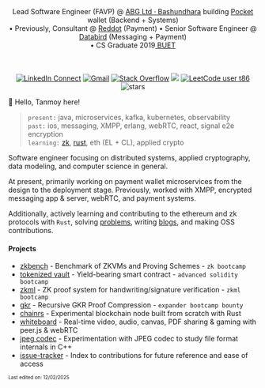 <div align="center"> Lead Software Engineer (FAVP) @ <a href='https://www.crunchbase.com/organization/bashundhara-group'>ABG Ltd · Bashundhara</a> building <a href='https://abgpocket.com'> Pocket</a> wallet (Backend + Systems) <br/> • Previously, Consultant @ <a href='https://www.reddotdigitalit.com'>Reddot</a> (Payment) • Senior Software Engineer @ <a href='https://databird.co'>Databird</a> (Messaging + Payment) <br/> • CS Graduate 2019<a href='https://buet.ac.bd'> BUET</a> 
<br/>
<br/>
<br/>

[![LinkedIn Connect](https://img.shields.io/badge/%20-Connect-black?color=413F42&labelColor=000000&logo=linkedin&logoColor=f5f7fe)](https://www.linkedin.com/in/muhtasimtanmoy/)
[![Gmail](https://img.shields.io/badge/%20-Send%20Mail-black?color=413F42&labelColor=000000&logo=gmail&logoColor=f5f7fe)](mailto:mtanmoy5086@gmail.com?subject=From%20GitHub&&body=Hi,%20there.%20Found%20you%20on%20GitHub!%20Let's%20talk%20about...)
[![Stack Overflow](https://img.shields.io/badge/%20-Stack%20Overflow-black?color=413F42&labelColor=000000&logo=stack-overflow&logoColor=f5f7fe)](https://stackoverflow.com/users/7769239/muhtasim-ulfat-tanmoy)
<img src="https://komarev.com/ghpvc/?username=MuhtasimTanmoye&color=grey"/>
[![LeetCode user t86](https://img.shields.io/badge/dynamic/json?style=flat&labelColor=5A5A5A&color=%233b3b3b&label=Leetcode&query=solvedOverTotal&url=https%3A%2F%2Fleetcode-badge.vercel.app%2Fapi%2Fusers%2Ft86&logo=leetcode&logoColor=yellow)](https://leetcode.com/t86/)
<img src="https://img.shields.io/github/stars/muhtasimtanmoy?style=flat&logoColor=3b3b3b&color=3b3b3b" alt="stars" /> 

</div>

👋 Hello, Tanmoy here!

 > `present:` java, microservices, kafka, kubernetes, observability                         
 > `past:` ios, messaging, XMPP, erlang, webRTC, react, signal e2e encryption                       
 > `learning:` [zk](https://github.com/poly-layer/zk), [rust](https://github.com/MuhtasimTanmoy/rust-playground), eth (EL + CL), applied crypto

Software engineer focusing on distributed systems, applied cryptography, data modeling, and computer science in general.

At present, primarily working on payment wallet microservices from the design to the deployment stage. Previously, worked with XMPP, encrypted messaging app & server, webRTC, and payment systems.

Additionally, actively learning and contributing to the ethereum and zk protocols with `Rust`, solving [problems](https://github.com/MuhtasimTanmoy/playground), writing [blogs](https://github.com/MuhtasimTanmoy/notebook), and making OSS contributions.

<!--- taking notes of topics of interest --->

#### Projects
  - [zkbench] - Benchmark of ZKVMs and Proving Schemes - `zk bootcamp`
  - [tokenized vault] - Yield-bearing smart contract - `advanced solidity bootcamp`
  - [zkml] - ZK proof system for handwriting/signature verification - `zkml bootcamp`
  - [gkr] - Recursive GKR Proof Compression - `expander bootcamp bounty`
  - [chainrs] - Experimental blockchain node built from scratch with Rust
  - [whiteboard] - Real-time video, audio, canvas, PDF sharing & gaming with peer.js & webRTC
  - [jpeg codec] - Experimentation with JPEG codec to study file format internals in C++
  - [issue-tracker] - Index to contributions for future reference and ease of access

[thaler]: https://github.com/babybear-labs/GKR
[gkr]: https://github.com/babybear-labs/GKR
[issue-tracker]: https://github.com/MuhtasimTanmoy/Issue-tracker
[tokenized vault]: https://github.com/solidity-bootcamp-group-5/final-project
[zkml]: https://github.com/babybear-labs/ZKML-Bootcamp
[zkbench]: https://github.com/babybear-labs/benchmark
[chainrs]: https://github.com/MuhtasimTanmoy/chainrs
[rust playground]: https://github.com/MuhtasimTanmoy/rust-playground                    
[trading journal]: https://github.com/MuhtasimTanmoy/Trade-Journal
[whiteboard]: https://github.com/MuhtasimTanmoy/Whiteboard
[notepad]: https://github.com/MuhtasimTanmoy/NotePad
[jpeg codec]: https://github.com/MuhtasimTanmoy/jpeg-codec
[webrtc arm64 library]: https://github.com/MuhtasimTanmoy/webRTC-arm64
[riak-kv-benchmark]: https://github.com/MuhtasimTanmoy/Riak-Database-Project

<sub><sup>Last edited on: 12/02/2025</sup></sub>
